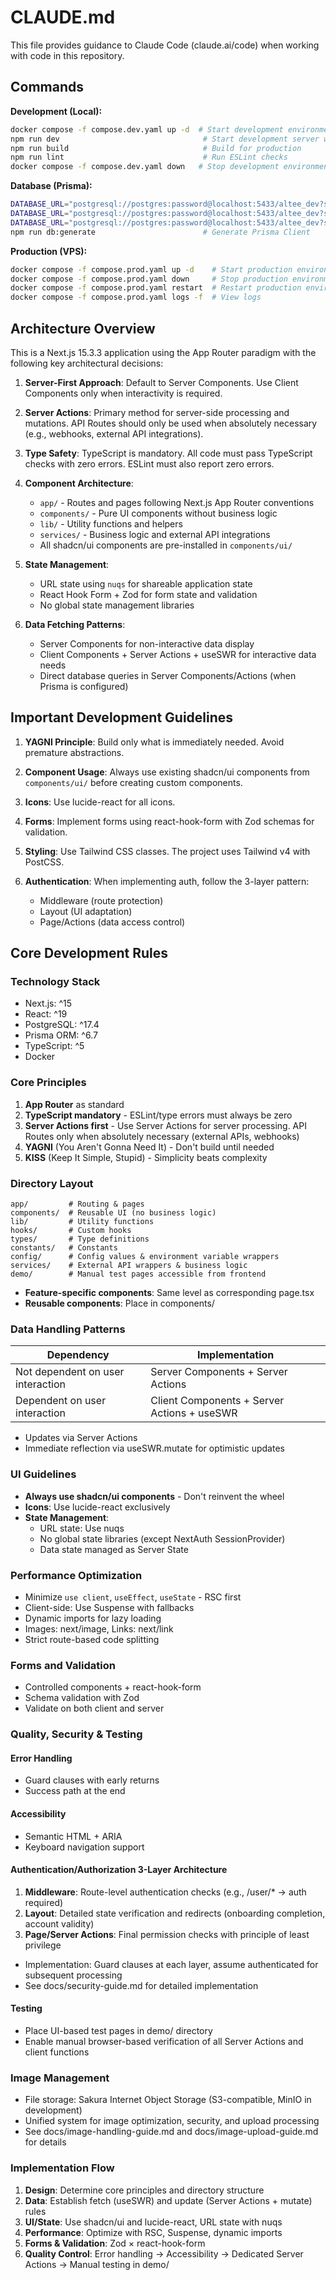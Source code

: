 # CLAUDE.md

This file provides guidance to Claude Code (claude.ai/code) when working with code in this repository.

## Commands

**Development (Local):**
```bash
docker compose -f compose.dev.yaml up -d  # Start development environment
npm run dev                                # Start development server with Turbopack
npm run build                              # Build for production
npm run lint                               # Run ESLint checks
docker compose -f compose.dev.yaml down   # Stop development environment
```

**Database (Prisma):**
```bash
DATABASE_URL="postgresql://postgres:password@localhost:5433/altee_dev?schema=public" npm run db:push     # Push schema changes to database
DATABASE_URL="postgresql://postgres:password@localhost:5433/altee_dev?schema=public" npm run db:migrate  # Create and run migrations
DATABASE_URL="postgresql://postgres:password@localhost:5433/altee_dev?schema=public" npm run db:studio   # Open Prisma Studio
npm run db:generate                        # Generate Prisma Client
```

**Production (VPS):**
```bash
docker compose -f compose.prod.yaml up -d    # Start production environment
docker compose -f compose.prod.yaml down     # Stop production environment
docker compose -f compose.prod.yaml restart  # Restart production environment
docker compose -f compose.prod.yaml logs -f  # View logs
```

## Architecture Overview

This is a Next.js 15.3.3 application using the App Router paradigm with the following key architectural decisions:

1. **Server-First Approach**: Default to Server Components. Use Client Components only when interactivity is required.

2. **Server Actions**: Primary method for server-side processing and mutations. API Routes should only be used when absolutely necessary (e.g., webhooks, external API integrations).

3. **Type Safety**: TypeScript is mandatory. All code must pass TypeScript checks with zero errors. ESLint must also report zero errors.

4. **Component Architecture**:
   - `app/` - Routes and pages following Next.js App Router conventions
   - `components/` - Pure UI components without business logic
   - `lib/` - Utility functions and helpers
   - `services/` - Business logic and external API integrations
   - All shadcn/ui components are pre-installed in `components/ui/`

5. **State Management**:
   - URL state using `nuqs` for shareable application state
   - React Hook Form + Zod for form state and validation
   - No global state management libraries

6. **Data Fetching Patterns**:
   - Server Components for non-interactive data display
   - Client Components + Server Actions + useSWR for interactive data needs
   - Direct database queries in Server Components/Actions (when Prisma is configured)

## Important Development Guidelines

1. **YAGNI Principle**: Build only what is immediately needed. Avoid premature abstractions.

2. **Component Usage**: Always use existing shadcn/ui components from `components/ui/` before creating custom components.

3. **Icons**: Use lucide-react for all icons.

4. **Forms**: Implement forms using react-hook-form with Zod schemas for validation.

5. **Styling**: Use Tailwind CSS classes. The project uses Tailwind v4 with PostCSS.

6. **Authentication**: When implementing auth, follow the 3-layer pattern:
   - Middleware (route protection)
   - Layout (UI adaptation)
   - Page/Actions (data access control)

## Core Development Rules

### Technology Stack
- Next.js: ^15
- React: ^19
- PostgreSQL: ^17.4
- Prisma ORM: ^6.7
- TypeScript: ^5
- Docker

### Core Principles
1. **App Router** as standard
2. **TypeScript mandatory** - ESLint/type errors must always be zero
3. **Server Actions first** - Use Server Actions for server processing. API Routes only when absolutely necessary (external APIs, webhooks)
4. **YAGNI** (You Aren't Gonna Need It) - Don't build until needed
5. **KISS** (Keep It Simple, Stupid) - Simplicity beats complexity

### Directory Layout
```
app/         # Routing & pages
components/  # Reusable UI (no business logic)
lib/         # Utility functions
hooks/       # Custom hooks
types/       # Type definitions
constants/   # Constants
config/      # Config values & environment variable wrappers
services/    # External API wrappers & business logic
demo/        # Manual test pages accessible from frontend
```

- **Feature-specific components**: Same level as corresponding page.tsx
- **Reusable components**: Place in components/

### Data Handling Patterns

| Dependency | Implementation |
|------------|----------------|
| Not dependent on user interaction | Server Components + Server Actions |
| Dependent on user interaction | Client Components + Server Actions + useSWR |

- Updates via Server Actions
- Immediate reflection via useSWR.mutate for optimistic updates

### UI Guidelines
- **Always use shadcn/ui components** - Don't reinvent the wheel
- **Icons**: Use lucide-react exclusively
- **State Management**:
  - URL state: Use nuqs
  - No global state libraries (except NextAuth SessionProvider)
  - Data state managed as Server State

### Performance Optimization
- Minimize `use client`, `useEffect`, `useState` - RSC first
- Client-side: Use Suspense with fallbacks
- Dynamic imports for lazy loading
- Images: next/image, Links: next/link
- Strict route-based code splitting

### Forms and Validation
- Controlled components + react-hook-form
- Schema validation with Zod
- Validate on both client and server

### Quality, Security & Testing

#### Error Handling
- Guard clauses with early returns
- Success path at the end

#### Accessibility
- Semantic HTML + ARIA
- Keyboard navigation support

#### Authentication/Authorization 3-Layer Architecture
1. **Middleware**: Route-level authentication checks (e.g., /user/* → auth required)
2. **Layout**: Detailed state verification and redirects (onboarding completion, account validity)
3. **Page/Server Actions**: Final permission checks with principle of least privilege
- Implementation: Guard clauses at each layer, assume authenticated for subsequent processing
- See docs/security-guide.md for detailed implementation

#### Testing
- Place UI-based test pages in demo/ directory
- Enable manual browser-based verification of all Server Actions and client functions

### Image Management
- File storage: Sakura Internet Object Storage (S3-compatible, MinIO in development)
- Unified system for image optimization, security, and upload processing
- See docs/image-handling-guide.md and docs/image-upload-guide.md for details

### Implementation Flow
1. **Design**: Determine core principles and directory structure
2. **Data**: Establish fetch (useSWR) and update (Server Actions + mutate) rules
3. **UI/State**: Use shadcn/ui and lucide-react, URL state with nuqs
4. **Performance**: Optimize with RSC, Suspense, dynamic imports
5. **Forms & Validation**: Zod × react-hook-form
6. **Quality Control**: Error handling → Accessibility → Dedicated Server Actions → Manual testing in demo/